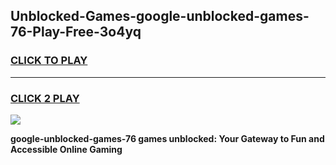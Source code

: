 
## Unblocked-Games-google-unblocked-games-76-Play-Free-3o4yq
<h3>
<a href="https://premium76.site?title=google-unblocked-games-76&ref=10A">CLICK TO PLAY</a></h3>
<hr>

<h3>
<a href="https://premium76.site?title=google-unblocked-games-76&ref=10A">CLICK 2 PLAY</a>
  
</h3>

<a href="https://premium76.site?title=google-unblocked-games-76&ref=10A"><img src="https://clearcache.store/games.png"></a>


**google-unblocked-games-76 games unblocked: Your Gateway to Fun and Accessible Online Gaming**
